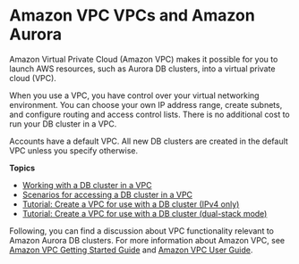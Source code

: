# Amazon VPC VPCs and Amazon Aurora<a name="USER_VPC"></a>

Amazon Virtual Private Cloud \(Amazon VPC\) makes it possible for you to launch AWS resources, such as Aurora DB clusters, into a virtual private cloud \(VPC\)\. 

When you use a VPC, you have control over your virtual networking environment\. You can choose your own IP address range, create subnets, and configure routing and access control lists\. There is no additional cost to run your DB cluster in a VPC\. 

Accounts have a default VPC\. All new DB clusters are created in the default VPC unless you specify otherwise\.

**Topics**
+ [Working with a DB cluster in a VPC](USER_VPC.WorkingWithRDSInstanceinaVPC.md)
+ [Scenarios for accessing a DB cluster in a VPC](USER_VPC.Scenarios.md)
+ [Tutorial: Create a VPC for use with a DB cluster \(IPv4 only\)](CHAP_Tutorials.WebServerDB.CreateVPC.md)
+ [Tutorial: Create a VPC for use with a DB cluster \(dual\-stack mode\)](CHAP_Tutorials.CreateVPCDualStack.md)

Following, you can find a discussion about VPC functionality relevant to Amazon Aurora DB clusters\. For more information about Amazon VPC, see [Amazon VPC Getting Started Guide](https://docs.aws.amazon.com/AmazonVPC/latest/GettingStartedGuide/) and [Amazon VPC User Guide](https://docs.aws.amazon.com/vpc/latest/userguide/)\.